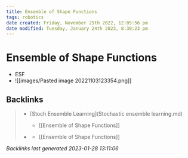 ```yaml
---
title: Ensemble of Shape Functions
tags: robotics 
date created: Friday, November 25th 2022, 12:05:56 pm
date modified: Tuesday, January 24th 2023, 8:30:23 pm
---
```


# Ensemble of Shape Functions
- ESF
- ![[images/Pasted image 20221103123354.png]]

## Backlinks

> - [Stoch Ensemble Learning](Stochastic ensemble learning.md)
>   - [[Ensemble of Shape Functions]]
>    
> - [](journals/2022-11-03.md)
>   - [[Ensemble of Shape Functions]]

_Backlinks last generated 2023-01-28 13:11:06_
